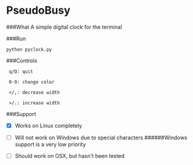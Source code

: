 # PseudoBusy

###What
A simple digital clock for the terminal

###Run
```
python pyclock.py
```
###Controls
```
 q/Q: quit

 0-9: change color

 </,: decrease width

 >/.: increase width
```
###Support

- [x] Works on Linux completely

- [ ] Will not work on Windows due to special characters
######Windows support is a very low priority

- [ ] Should work on OSX, but hasn't been tested
